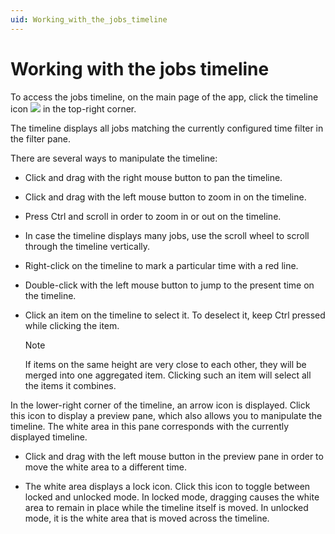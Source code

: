 ```yaml
---
uid: Working_with_the_jobs_timeline
---
```


# Working with the jobs timeline

To access the jobs timeline, on the main page of the app, click the timeline icon ![](~/dataminer/images/JobsX_timeline00102.png) in the top-right corner.

The timeline displays all jobs matching the currently configured time filter in the filter pane.

There are several ways to manipulate the timeline:

- Click and drag with the right mouse button to pan the timeline.

- Click and drag with the left mouse button to zoom in on the timeline.

- Press Ctrl and scroll in order to zoom in or out on the timeline.

- In case the timeline displays many jobs, use the scroll wheel to scroll through the timeline vertically.

- Right-click on the timeline to mark a particular time with a red line.

- Double-click with the left mouse button to jump to the present time on the timeline.

- Click an item on the timeline to select it. To deselect it, keep Ctrl pressed while clicking the item.

    > [!NOTE]
    > If items on the same height are very close to each other, they will be merged into one aggregated item. Clicking such an item will select all the items it combines.

In the lower-right corner of the timeline, an arrow icon is displayed. Click this icon to display a preview pane, which also allows you to manipulate the timeline. The white area in this pane corresponds with the currently displayed timeline.

- Click and drag with the left mouse button in the preview pane in order to move the white area to a different time.

- The white area displays a lock icon. Click this icon to toggle between locked and unlocked mode. In locked mode, dragging causes the white area to remain in place while the timeline itself is moved. In unlocked mode, it is the white area that is moved across the timeline.
